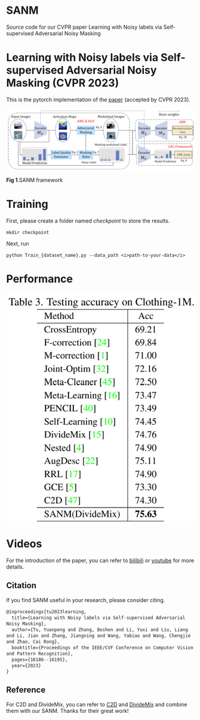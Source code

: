 # SANM
Source code for our CVPR paper Learning with Noisy labels via Self-supervised Adversarial Noisy Masking

# Learning with Noisy labels via Self-supervised Adversarial Noisy Masking (CVPR 2023) 

This is the pytorch implementation of the [paper](https://openaccess.thecvf.com/content/CVPR2023/papers/Tu_Learning_With_Noisy_Labels_via_Self-Supervised_Adversarial_Noisy_Masking_CVPR_2023_paper.pdf) (accepted by CVPR 2023).

<img src='SANM.png'>

**Fig 1**.SANM framework

# Training
First, please create a folder named <i>checkpoint</i> to store the results.

```
mkdir checkpoint
```

Next, run 


```
python Train_{dataset_name}.py --data_path <i>path-to-your-data</i>
```



# Performance
<img src='Clothing1m.png'>


# Videos
For the introduction of the paper, you can refer to [bilibili](https://www.bilibili.com/video/BV17w411r7SP/?spm_id_from=333.337.search-card.all.click) or [youtube](https://www.youtube.com/watch?v=Y-auFnnQ-lw&t=14s) for more details.

## Citation 
If you find SANM useful in your research, please consider citing.

```
@inproceedings{tu2023learning,
  title={Learning with Noisy labels via Self-supervised Adversarial Noisy Masking},
  author={Tu, Yuanpeng and Zhang, Boshen and Li, Yuxi and Liu, Liang and Li, Jian and Zhang, Jiangning and Wang, Yabiao and Wang, Chengjie and Zhao, Cai Rong},
  booktitle={Proceedings of the IEEE/CVF Conference on Computer Vision and Pattern Recognition},
  pages={16186--16195},
  year={2023}
}
```


## Reference
For C2D and DivideMix, you can refer to [C2D](https://github.com/ContrastToDivide/C2D) and [DivideMix](https://github.com/LiJunnan1992/DivideMix) and combine them with our SANM. Thanks for their great work!



